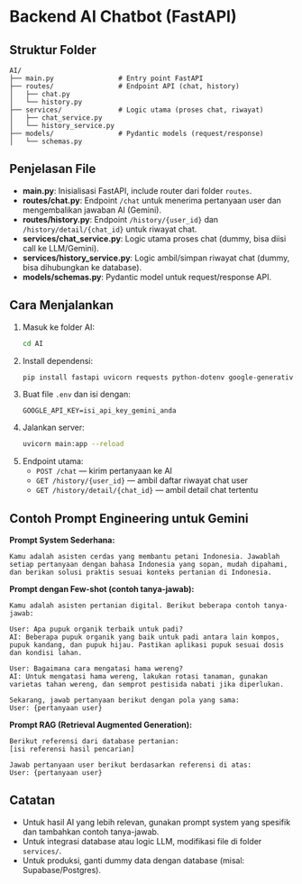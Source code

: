 # Backend AI Chatbot (FastAPI)

## Struktur Folder

```
AI/
├── main.py                # Entry point FastAPI
├── routes/                # Endpoint API (chat, history)
│   ├── chat.py
│   └── history.py
├── services/              # Logic utama (proses chat, riwayat)
│   ├── chat_service.py
│   └── history_service.py
├── models/                # Pydantic models (request/response)
│   └── schemas.py
```

## Penjelasan File
- **main.py**: Inisialisasi FastAPI, include router dari folder `routes`.
- **routes/chat.py**: Endpoint `/chat` untuk menerima pertanyaan user dan mengembalikan jawaban AI (Gemini).
- **routes/history.py**: Endpoint `/history/{user_id}` dan `/history/detail/{chat_id}` untuk riwayat chat.
- **services/chat_service.py**: Logic utama proses chat (dummy, bisa diisi call ke LLM/Gemini).
- **services/history_service.py**: Logic ambil/simpan riwayat chat (dummy, bisa dihubungkan ke database).
- **models/schemas.py**: Pydantic model untuk request/response API.

## Cara Menjalankan
1. Masuk ke folder AI:
   ```bash
   cd AI
   ```
2. Install dependensi:
   ```bash
   pip install fastapi uvicorn requests python-dotenv google-generativeai
   ```
3. Buat file `.env` dan isi dengan:
   ```
   GOOGLE_API_KEY=isi_api_key_gemini_anda
   ```
4. Jalankan server:
   ```bash
   uvicorn main:app --reload
   ```
5. Endpoint utama:
   - `POST /chat` — kirim pertanyaan ke AI
   - `GET /history/{user_id}` — ambil daftar riwayat chat user
   - `GET /history/detail/{chat_id}` — ambil detail chat tertentu

## Contoh Prompt Engineering untuk Gemini

**Prompt System Sederhana:**
```
Kamu adalah asisten cerdas yang membantu petani Indonesia. Jawablah setiap pertanyaan dengan bahasa Indonesia yang sopan, mudah dipahami, dan berikan solusi praktis sesuai konteks pertanian di Indonesia.
```

**Prompt dengan Few-shot (contoh tanya-jawab):**
```
Kamu adalah asisten pertanian digital. Berikut beberapa contoh tanya-jawab:

User: Apa pupuk organik terbaik untuk padi?
AI: Beberapa pupuk organik yang baik untuk padi antara lain kompos, pupuk kandang, dan pupuk hijau. Pastikan aplikasi pupuk sesuai dosis dan kondisi lahan.

User: Bagaimana cara mengatasi hama wereng?
AI: Untuk mengatasi hama wereng, lakukan rotasi tanaman, gunakan varietas tahan wereng, dan semprot pestisida nabati jika diperlukan.

Sekarang, jawab pertanyaan berikut dengan pola yang sama:
User: {pertanyaan user}
```

**Prompt RAG (Retrieval Augmented Generation):**
```
Berikut referensi dari database pertanian:
[isi referensi hasil pencarian]

Jawab pertanyaan user berikut berdasarkan referensi di atas:
User: {pertanyaan user}
```

## Catatan
- Untuk hasil AI yang lebih relevan, gunakan prompt system yang spesifik dan tambahkan contoh tanya-jawab.
- Untuk integrasi database atau logic LLM, modifikasi file di folder `services/`.
- Untuk produksi, ganti dummy data dengan database (misal: Supabase/Postgres). 